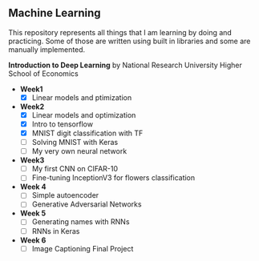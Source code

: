 Machine Learning
----------------------------------

This repository represents all things that I am learning by doing and practicing. Some of those are written using  built in libraries and some are manually implemented.

**Introduction to Deep Learning** by National Research University Higher School of Economics


  - **Week1**    
    - [x] Linear models and ptimization

  - **Week2**
    - [x] Linear models and optimization
    - [x] Intro to tensorflow
    - [x] MNIST digit classification with TF
    - [ ] Solving MNIST with Keras
    - [ ] My very own neural network
  - **Week3**
    - [ ] My first CNN on CIFAR-10
    - [ ] Fine-tuning InceptionV3 for flowers classification
  - **Week 4**
    - [ ] Simple autoencoder
    - [ ] Generative Adversarial Networks
  - **Week 5**
    - [ ] Generating names with RNNs
    - [ ] RNNs in Keras
  - **Week 6**
    - [ ] Image Captioning Final Project
